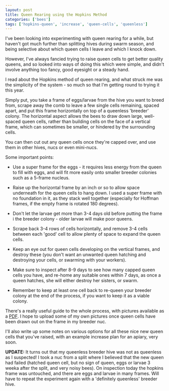 ```yaml
---
layout: post
title: Queen Rearing using the Hopkins Method
categories: ['bees']
tags: ['hopkins-queen', 'increase', 'queen-cells', 'queenless']
---
```


I've been looking into experimenting with queen rearing for a while, but haven't got much further than splitting hives during swarm season, and being selective about which queen cells I leave and which I knock down.  
  
However, I've always fancied trying to raise queen cells to get better quality queens, and so looked into ways of doing this which were simple, and didn't involve anything too fancy, good eyesight or a steady hand.  
  
I read about the Hopkins method of queen rearing, and what struck me was the simplicity of the system - so much so that I'm getting round to trying it this year.  
  
Simply put, you take a frame of eggs/larvae from the hive you want to breed from, scrape away the comb to leave a few single cells remaining, spaced apart, and put this frame horizontally on top of a queenless 'breeder' colony. The horizontal aspect allows the bees to draw down large, well-spaced queen cells, rather than building cells on the face of a vertical frame, which can sometimes be smaller, or hindered by the surrounding cells.  
  
You can then cut out any queen cells once they're capped over, and use them in other hives, nucs or even mini-nucs.  
  
Some important points:  
  


  

  * Use a super frame for the eggs - it requires less energy from the queen to fill with eggs, and will fit more easily onto smaller breeder colonies such as a 5-frame nucleus.
  

  * Raise up the horizontal frame by an inch or so to allow space underneath for the queen cells to hang down. I used a super frame with no foundation in it, as they stack well together (especially for Hoffman frames, if the empty frame is rotated 180 degrees).
  

  * Don't let the larvae get more than 3-4 days old before putting the frame i the breeder colony - older larvae will make poor queens.
  

  * Scrape back 3-4 rows of cells horizontally, and remove 3-4 cells between each 'good' cell to allow plenty of space to expand the queen cells.
  

  * Keep an eye out for queen cells developing on the vertical frames, and destroy these (you don't want an unwanted queen hatching and destroying your cells, or swarming with your workers).
  

  * Make sure to inspect after 8-9 days to see how many capped queen cells you have, and re-home any suitable ones within 7 days, as once a queen hatches, she will either destroy her sisters, or swarm.
  

  * Remember to keep at least one cell back to re-queen your breeder colony at the end of the process, if you want to keep it as a viable colony.
  

  
  
There's a really useful guide to the whole process, with pictures available as a [PDF](http://www.countryrubes.com/images/How_to_raise_a_queen_bee_by_the_Hopkins_method_8_17_10.pdf). I hope to upload some of my own pictures once queen cells have been drawn out on the frame in my breeder nuc.  
  
I'll also write up some notes on various options for all these nice new queen cells that you've raised, with an example increase plan for an apiary, very soon.  
  
**UPDATE:** It turns out that my queenless breeder hive was not as queenless as I suspected! I took a nuc from a split where I believed that the new queen had failed (hatched queen cell, but no sign of queen, eggs or larvae 3 weeka after the split, and very noisy bees). On inspection today the hopkins frame was untouched, and there are eggs and larvae in many frames. Will have to repeat the experiment again with a 'definitely queenless' breeder hive.
